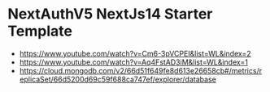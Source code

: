 # NextAuthV5 NextJs14 Starter Template

- https://www.youtube.com/watch?v=Cm6-3pVCPEI&list=WL&index=2
- https://www.youtube.com/watch?v=Aq4FstAD3iM&list=WL&index=1
- https://cloud.mongodb.com/v2/66d51f649fe8d613e26658cb#/metrics/replicaSet/66d5200d69c59f688ca747ef/explorer/database
